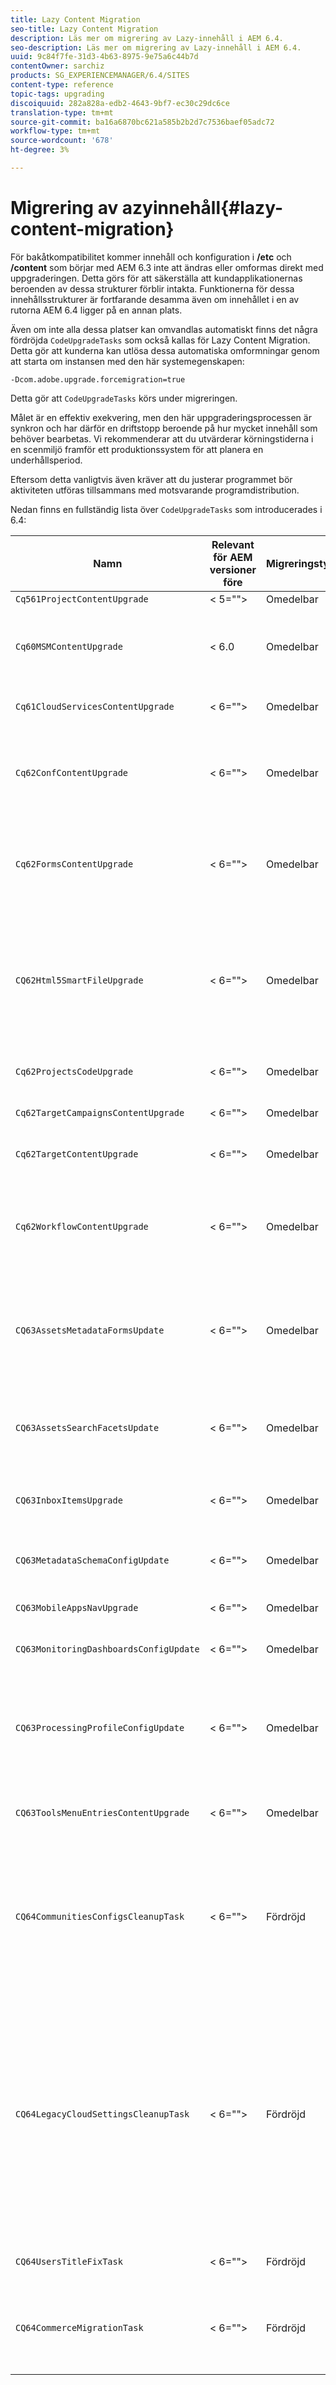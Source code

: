 ```yaml
---
title: Lazy Content Migration
seo-title: Lazy Content Migration
description: Läs mer om migrering av Lazy-innehåll i AEM 6.4.
seo-description: Läs mer om migrering av Lazy-innehåll i AEM 6.4.
uuid: 9c84f7fe-31d3-4b63-8975-9e75a6c44b7d
contentOwner: sarchiz
products: SG_EXPERIENCEMANAGER/6.4/SITES
content-type: reference
topic-tags: upgrading
discoiquuid: 282a828a-edb2-4643-9bf7-ec30c29dc6ce
translation-type: tm+mt
source-git-commit: ba16a6870bc621a585b2b2d7c7536baef05adc72
workflow-type: tm+mt
source-wordcount: '678'
ht-degree: 3%

---
```



# Migrering av azyinnehåll{#lazy-content-migration}

För bakåtkompatibilitet kommer innehåll och konfiguration i **/etc** och **/content** som börjar med AEM 6.3 inte att ändras eller omformas direkt med uppgraderingen. Detta görs för att säkerställa att kundapplikationernas beroenden av dessa strukturer förblir intakta. Funktionerna för dessa innehållsstrukturer är fortfarande desamma även om innehållet i en av rutorna AEM 6.4 ligger på en annan plats.

Även om inte alla dessa platser kan omvandlas automatiskt finns det några fördröjda `CodeUpgradeTasks` som också kallas för Lazy Content Migration. Detta gör att kunderna kan utlösa dessa automatiska omformningar genom att starta om instansen med den här systemegenskapen:

```shell
-Dcom.adobe.upgrade.forcemigration=true
```

Detta gör att `CodeUpgradeTasks` körs under migreringen.

Målet är en effektiv exekvering, men den här uppgraderingsprocessen är synkron och har därför en driftstopp beroende på hur mycket innehåll som behöver bearbetas. Vi rekommenderar att du utvärderar körningstiderna i en scenmiljö framför ett produktionssystem för att planera en underhållsperiod.

Eftersom detta vanligtvis även kräver att du justerar programmet bör aktiviteten utföras tillsammans med motsvarande programdistribution.

Nedan finns en fullständig lista över `CodeUpgradeTasks` som introducerades i 6.4:

| **Namn** | **Relevant för AEM versioner före** | **Migreringstyp** | **Information** |
|---|---|---|---|
| `Cq561ProjectContentUpgrade` | &lt; 5=&quot;&quot;> | Omedelbar |  |
| `Cq60MSMContentUpgrade` | &lt; 6.0 | Omedelbar | Identifierar alla `LiveRelationShips` från `VersionStorage` som har tagits bort och lägger till undantagsegenskapen i överordnad |
| `Cq61CloudServicesContentUpgrade` | &lt; 6=&quot;&quot;> | Omedelbar | Omstrukturerar molntjänster för säker som standard |
| `Cq62ConfContentUpgrade` | &lt; 6=&quot;&quot;> | Omedelbar | Tar bort egenskapsbaserad länkning från **/content** till **/conf** (ersatt av OSGi-mekanismen), genererar motsvarande OSGi-konfiguration |
| `Cq62FormsContentUpgrade` | &lt; 6=&quot;&quot;> | Omedelbar | På grund av hanteringen av merge_preserve åsidosätter regeln för säkert som standard behörigheter som leder till behovet av att beställa om vid uppgradering |
| `CQ62Html5SmartFileUpgrade` | &lt; 6=&quot;&quot;> | Omedelbar | Identifierar komponenter med hjälp av HTML5SmartFile-widgeten, söker efter användning av komponenten i innehållet och omstrukturerar beständighet, vilket innebär att binärfilen flyttas en nivå nedåt och inte lagras på komponentnivå. |
| `Cq62ProjectsCodeUpgrade` | &lt; 6=&quot;&quot;> | Omedelbar | Flyttar gamla stilprojekt från **/etc/projects** till **/content/projects** |
| `Cq62TargetCampaignsContentUpgrade` | &lt; 6=&quot;&quot;> | Omedelbar | Lägger till ett behållarlager i hierarkin (områden) och justerar referenser. |
| `Cq62TargetContentUpgrade` | &lt; 6=&quot;&quot;> | Omedelbar | Anger namn på fasta platser som målkomponenter. |
| `Cq62WorkflowContentUpgrade` | &lt; 6=&quot;&quot;> | Omedelbar | Komplex omvandling av arbetsflödesmodeller som föregår 6.2-strukturer, instanser och meddelanden och som sedan sammanfogas från säkerhetskopieringsplatsen från **/var/backup** |
| `CQ63AssetsMetadataFormsUpdate` | &lt; 6=&quot;&quot;> | Omedelbar | Flyttar resurser, anpassade metadatamatcheman och bearbetningsprofiler från **/apps** till **/conf** och översätter metadatamatchemat och metadataprofiler från coral2 till coral3. |
| `CQ63AssetsSearchFacetsUpdate` | &lt; 6=&quot;&quot;> | Omedelbar | Flyttar resurser och anpassade sökfacets från **/apps** till **/conf** och översätter metadatamatchemat och metadataprofiler från coral2 till coral3. |
| `CQ63InboxItemsUpgrade` | &lt; 6=&quot;&quot;> | Omedelbar | Uppdaterar InboxItems för att ordna inkorgsobjekt (justera metadata för effektiv sortering) |
| `CQ63MetadataSchemaConfigUpdate` | &lt; 6=&quot;&quot;> | Omedelbar | Justerar egenskapen metadataSchema i mappen genom att ersätta relativa sökvägar till **/conf** i stället för **/apps** |
| `CQ63MobileAppsNavUpgrade` | &lt; 6=&quot;&quot;> | Omedelbar | Justera navigeringsstrukturen |
| `CQ63MonitoringDashboardsConfigUpdate` | &lt; 6=&quot;&quot;> | Omedelbar | Flyttar anpassade konfigurationer för kontrollpaneler från **/libs** och **/apps** |
| `CQ63ProcessingProfileConfigUpdate` | &lt; 6=&quot;&quot;> | Omedelbar | Översätter egenskapen processingProfile (används till och med 6.1) i Assets för att matcha 6.3-strukturen och senare. Justerar även profilens relativa sökvägar till **/conf** i stället för **/apps**. |
| `CQ63ToolsMenuEntriesContentUpgrade` | &lt; 6=&quot;&quot;> | Omedelbar | Uppgraderingsåtgärd som tar bort inaktuella menyposter i CRXDE Lite och webbkonsolen vid en uppgradering. |
| `CQ64CommunitiesConfigsCleanupTask` | &lt; 6=&quot;&quot;> | Fördröjd | Flytta SRP-molnkonfigurationer, community-bevakningskonfigurationer, rensar **/etc/social** och **/etc/enablement** (alla referenser och data måste justeras när lat migrering körs - ingen programdel ska längre vara beroende av den här strukturen). |
| `CQ64LegacyCloudSettingsCleanupTask` | &lt; 6=&quot;&quot;> | Fördröjd | Rensar **/etc/cloudsettings** (som innehåller ContextHub Configuration). Konfigurationen migreras automatiskt vid första åtkomsten. Om Lazy Content Migration startas tillsammans med en uppgradering måste innehållet i **/etc/cloudsettings** bevaras via paketet innan uppgraderingen och installeras om för att den implicita omvandlingen ska börja gälla, tillsammans med en efterföljande avinstallation av paketet efter slutförandet. |
| `CQ64UsersTitleFixTask` | &lt; 6=&quot;&quot;> | Fördröjd | Justerar den äldre rubrikstrukturen till titeln i användarprofilnoden. |
| `CQ64CommerceMigrationTask` | &lt; 6=&quot;&quot;> | Fördröjd | Migrera e-handelsinnehåll från **/etc/commerce** till **/var/commerce**. När migreringsinnehållet flyttas och referenser till flyttat innehåll uppdateras för att återspegla den nya platsen. |

